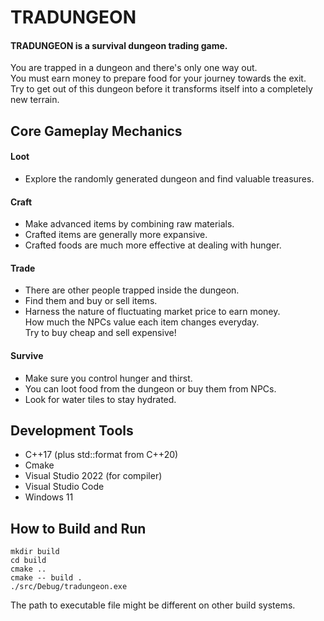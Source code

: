 # TRADUNGEON
#### TRADUNGEON is a survival dungeon trading game.
You are trapped in a dungeon and there's only one way out.  
You must earn money to prepare food for your journey towards the exit.  
Try to get out of this dungeon before it transforms itself into a completely new terrain.

## Core Gameplay Mechanics
#### Loot
- Explore the randomly generated dungeon and find valuable treasures.

#### Craft
- Make advanced items by combining raw materials.
- Crafted items are generally more expansive.
- Crafted foods are much more effective at dealing with hunger.

#### Trade
- There are other people trapped inside the dungeon.  
- Find them and buy or sell items.  
- Harness the nature of fluctuating market price to earn money.  
How much the NPCs value each item changes everyday.  
Try to buy cheap and sell expensive!  

#### Survive
- Make sure you control hunger and thirst.  
- You can loot food from the dungeon or buy them from NPCs.  
- Look for water tiles to stay hydrated.

## Development Tools
- C++17 (plus std::format from C++20)
- Cmake
- Visual Studio 2022 (for compiler)
- Visual Studio Code
- Windows 11

## How to Build and Run
```
mkdir build
cd build
cmake ..
cmake -- build .
./src/Debug/tradungeon.exe
```
The path to executable file might be different on other build systems.
